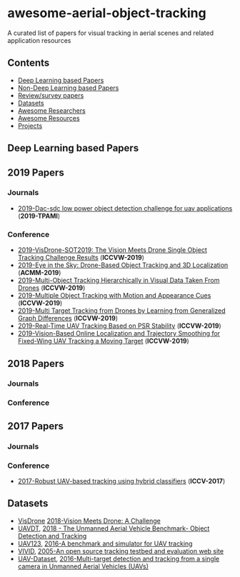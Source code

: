 # awesome-aerial-object-tracking
A curated list of papers for visual tracking in aerial scenes and related application resources

## Contents
 - [Deep Learning based Papers](https://github.com/murari023/awesome-aerial-object-tracking#deep-learning-based-papers)
 - [Non-Deep Learning based Papers](https://github.com/murari023/awesome-aerial-object-tracking#non-deep-learning-based-papers)
 - [Review/survey papers](https://github.com/murari023/awesome-aerial-object-tracking#reviewsurvey-papers)
 - [Datasets](https://github.com/murari023/awesome-aerial-object-tracking#datasets)
 - [Awesome Researchers](https://github.com/murari023/awesome-aerial-object-tracking#awesome-researchers)
 - [Awesome Resources](https://github.com/murari023/awesome-aerial-object-tracking#awesome-resources)
 - [Projects](https://github.com/murari023/awesome-aerial-object-tracking/blob/master/README.md#projects)

## Deep Learning based Papers
## 2019 Papers
### Journals
- [2019-Dac-sdc low power object detection challenge for uav applications](https://ieeexplore.ieee.org/abstract/document/8787881/) (**2019-TPAMI**)

### Conference
- [2019-VisDrone-SOT2019:
The Vision Meets Drone Single Object Tracking Challenge
Results](http://openaccess.thecvf.com/content_ICCVW_2019/html/VISDrone/Du_VisDrone-SOT2019_The_Vision_Meets_Drone_Single_Object_Tracking_Challenge_Results_ICCVW_2019_paper.html) (**ICCVW-2019**)
- [2019-Eye in the Sky: Drone-Based Object Tracking and 3D Localization](https://dl.acm.org/citation.cfm?id=3350933) (**ACMM-2019**)
- [2019-Multi-Object Tracking Hierarchically in Visual Data Taken From Drones](http://openaccess.thecvf.com/content_ICCVW_2019/html/VISDrone/Pan_Multi-Object_Tracking_Hierarchically_in_Visual_Data_Taken_From_Drones_ICCVW_2019_paper.html) (**ICCVW-2019**)
- [2019-Multiple Object Tracking with Motion and Appearance Cues](http://openaccess.thecvf.com/content_ICCVW_2019/html/VISDrone/Li_Multiple_Object_Tracking_with_Motion_and_Appearance_Cues_ICCVW_2019_paper.html) (**ICCVW-2019**)
- [2019-Multi Target Tracking from Drones by Learning from Generalized Graph Differences](http://openaccess.thecvf.com/content_ICCVW_2019/html/VISDrone/Ardo_Multi_Target_Tracking_from_Drones_by_Learning_from_Generalized_Graph_ICCVW_2019_paper.html) (**ICCVW-2019**)
- [2019-Real-Time UAV Tracking Based on PSR Stability](http://openaccess.thecvf.com/content_ICCVW_2019/html/VISDrone/Wang_Real-Time_UAV_Tracking_Based_on_PSR_Stability_ICCVW_2019_paper.html) (**ICCVW-2019**)
- [2019-Vision-Based Online Localization and Trajectory Smoothing for Fixed-Wing UAV Tracking a Moving Target](http://openaccess.thecvf.com/content_ICCVW_2019/html/VISDrone/Zhou_Vision-Based_Online_Localization_and_Trajectory_Smoothing_for_Fixed-Wing_UAV_Tracking_ICCVW_2019_paper.html) (**ICCVW-2019**)

## 2018 Papers
### Journals
### Conference

## 2017 Papers
### Journals
### Conference
- [2017-Robust UAV-based tracking using hybrid classifiers](http://openaccess.thecvf.com/content_ICCV_2017_workshops/w30/html/Wang_Robust_UAV-Based_Tracking_ICCV_2017_paper.html) (**ICCV-2017**)

## Datasets
- [VisDrone](http://www.aiskyeye.com/) [2018-Vision Meets Drone: A Challenge](http://www.aiskyeye.com/upfile/Vision_Meets_Drones_A_Challenge.pdf)
- [UAVDT](https://sites.google.com/site/daviddo0323/projects/uavdt), [2018 - The Unmanned Aerial Vehicle Benchmark- Object Detection and Tracking](https://arxiv.org/abs/1804.00518)
- [UAV123](https://ivul.kaust.edu.sa/Pages/Dataset-UAV123.aspx), [2016-A benchmark and simulator for UAV tracking](https://link.springer.com/chapter/10.1007/978-3-319-46448-0_27)
- [VIVID](http://vision.cse.psu.edu/data/vividEval/datasets/datasets.html), [2005-An open source tracking testbed and evaluation web site](http://vision.cse.psu.edu/publications/pdfs/opensourceweb.pdf)
- [UAV-Dataset](https://engineering.purdue.edu/~bouman/UAV_Dataset/), [2016-Multi-target detection and tracking from a single camera in Unmanned Aerial Vehicles (UAVs)](https://ieeexplore.ieee.org/abstract/document/7759733/)

